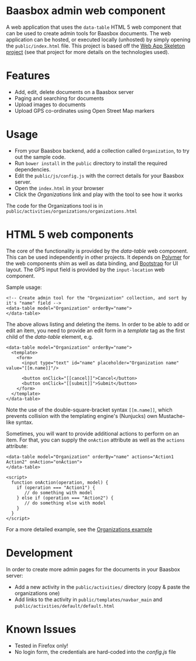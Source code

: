 # Baasbox admin web component

A web application that uses the ```data-table``` HTML 5 web component that can be used to create admin tools for Baasbox documents. The web application can be hosted, or executed locally (unhosted) by simply opening the ```public/index.html``` file. This project is based off the [Web App Skeleton project][webapp_skeleton] (see that project for more details on the technologies used).

# Features

- Add, edit, delete documents on a Baasbox server
- Paging and searching for documents
- Upload images to documents
- Upload GPS co-ordinates using Open Street Map markers

# Usage

- From your Baasbox backend, add a collection called ```Organization```, to try out the sample code.
- Run ```bower install``` in the ```public``` directory to install the required dependencies. 
- Edit the ```public/js/config.js``` with the correct details for your Baasbox server.
- Open the ```index.html``` in your browser
- Click the *Organizations* link and play with the tool to see how it works

The code for the Organizations tool is in ```public/activities/organizations/organizations.html```

# HTML 5 web components

The core of the functionality is provided by the *data-table* web component. This can be used independently in other projects. It depends on [Polymer][] for the web components shim as well as data binding, and [Bootstrap][] for UI layout. The GPS input field is provided by the ```input-location``` web component.

Sample usage:
```
<!-- Create admin tool for the "Organization" collection, and sort by it's "name" field -->
<data-table model="Organization" orderBy="name">
</data-table>
```

The above allows listing and deleting the items. In order to be able to add or edit an item, you need to provide an edit form in a *template* tag as the first child of the *data-table* element, e.g.

```
<data-table model="Organization" orderBy="name">
  <template>
    <form>
      <input type="text" id="name" placeholder="Organization name" value="[[m.name]]"/>
      
      <button onClick="[[cancel]]">Cancel</button>
      <button onClick="[[submit]]">Submit</button>
    </form>
  </template>
</data-table>
```

Note the use of the double-square-bracket syntax ```[[m.name]]```, which prevents collision with the templating engine's (Nunjucks) own Mustache-like syntax.

Sometimes, you will want to provide additional actions to perform on an item. For that, you can supply the ```onAction``` attribute as well as the ```actions``` attribute:

```
<data-table model="Organization" orderBy="name" actions="Action1 Action2" onAction="onAction">
</data-table>

<script>
  function onAction(operation, model) {
    if (operation === "Action1") {
       // do something with model
    } else if (operation === "Action2") {
       // do something else with model
    }
  }
</script>
```

For a more detailed example, see the [Organizations example][org_example]

# Development

In order to create more admin pages for the documents in your Baasbox server:

- Add a new activity in the ```public/activities/``` directory (copy & paste the organizations one)
- Add links to the activity in ```public/templates/navbar_main``` and ```public/activities/default/default.html```

# Known Issues

- Tested in Firefox only!
- No login form, the credentials are hard-coded into the *config.js* file

 [webapp_skeleton]: https://github.com/tobykurien/webapp_skeleton
 [Polymer]: http://www.polymer-project.org/
 [Bootstrap]: http://getbootstrap.com/
 [org_example]: tree/master/public/activities/organization


